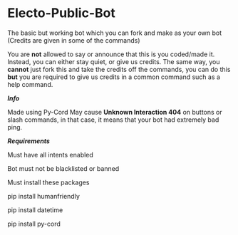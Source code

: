 # Electo-Public-Bot
The basic but working bot which you can fork and make as your own bot (Credits are given in some of the commands)

You are **not** allowed to say or announce that this is you coded/made it. Instead, you can either stay quiet, or give us credits. The same way, you **cannot** just fork this and take the credits off the commands, you can do this **but** you are required to give us credits in a common command such as a help command.

***Info***

Made using Py-Cord
May cause **Unknown Interaction 404** on buttons or slash commands, in that case, it means that your bot had extremely bad ping.

***Requirements***

Must have all intents enabled

Bot must not be blacklisted or banned

Must install these packages



pip install humanfriendly   
     
pip install datetime 
     
pip install py-cord

